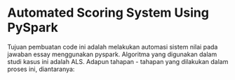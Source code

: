 # Automated Scoring System Using PySpark

Tujuan pembuatan code ini adalah melakukan automasi sistem nilai pada jawaban essay menggunakan pyspark. Algoritma yang digunakan dalam studi kasus ini adalah ALS. Adapun tahapan - tahapan yang dilakukan dalam proses ini, diantaranya:
